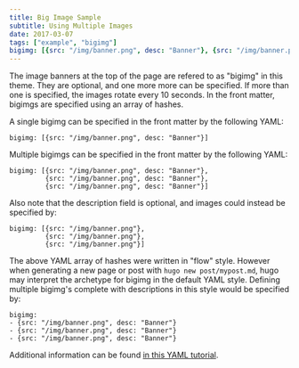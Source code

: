 ```yaml
---
title: Big Image Sample
subtitle: Using Multiple Images
date: 2017-03-07
tags: ["example", "bigimg"]
bigimg: [{src: "/img/banner.png", desc: "Banner"}, {src: "/img/banner.png", desc: "Banner"}, {src: "/img/banner.png", desc: "Banner"}]
---
```


The image banners at the top of the page are refered to as "bigimg" in this theme. They are optional, and one more more can be specified. If more than one is specified, the images rotate every 10 seconds. In the front matter, bigimgs are specified using an array of hashes.

<!--more-->

A single bigimg can be specified in the front matter by the following YAML:
```
bigimg: [{src: "/img/banner.png", desc: "Banner"}]
```

Multiple bigimgs can be specified in the front matter by the following YAML:
```
bigimg: [{src: "/img/banner.png", desc: "Banner"}, 
         {src: "/img/banner.png", desc: "Banner"}, 
         {src: "/img/banner.png", desc: "Banner"}]
```

Also note that the description field is optional, and images could instead be specified by:
```
bigimg: [{src: "/img/banner.png"}, 
         {src: "/img/banner.png"}, 
         {src: "/img/banner.png"}]
```

The above YAML array of hashes were written in "flow" style. However when generating a new page or post with `hugo new post/mypost.md`, hugo may interpret the archetype for bigimg in the default YAML style. Defining multiple bigimg's complete with descriptions in this style would be specified by:
```
bigimg: 
- {src: "/img/banner.png", desc: "Banner"}
- {src: "/img/banner.png", desc: "Banner"}
- {src: "/img/banner.png", desc: "Banner"}
```

Additional information can be found [in this YAML tutorial](https://rhnh.net/2011/01/31/yaml-tutorial/).